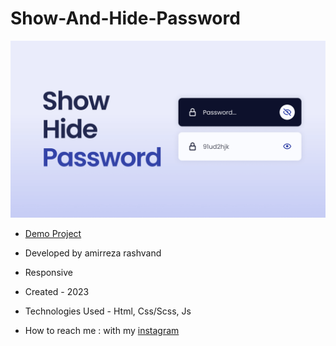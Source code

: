 # Show-And-Hide-Password
![viewfinal](https://raw.githubusercontent.com/Amirreza-Rashvand-Developer/Show-And-Hide-Password/main/preview.png)

- [Demo Project](https://amirreza-rashvand-developer.github.io/Accordion-With-JS/)

- Developed by amirreza rashvand

- Responsive

- Created - 2023

- Technologies Used - Html, Css/Scss, Js

- How to reach me : with my [instagram](https://www.instagram.com/amirreza_rashvand_developer)
